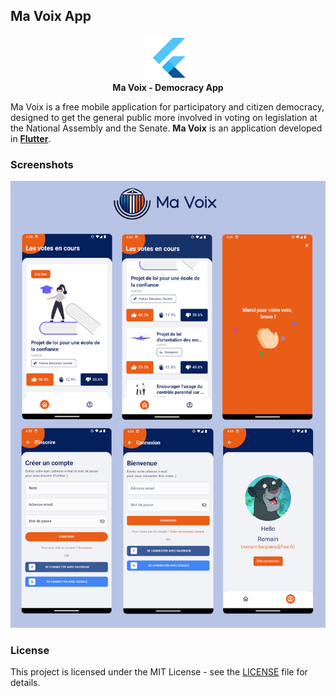 ## Ma Voix App

<div align="center">

![](/android/app/src/main/res/mipmap-hdpi/ic_launcher.png)<br/>
**Ma Voix - Democracy App**

</div>

Ma Voix is a free mobile application for participatory and citizen democracy, designed to get the general public more involved in voting on legislation at the National Assembly and the Senate.
**Ma Voix** is an application developed in **[Flutter](https://flutter.dev/)**.

### Screenshots

![](/preview.png)

### License

This project is licensed under the MIT License - see the [LICENSE](LICENSE) file for details.
